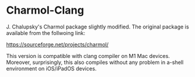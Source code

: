 # Charmol-Clang

J. Chalupsky's Charmol package slightly modified. The original package is available from the follwoing link:

https://sourceforge.net/projects/charmol/

This version is compatible with clang compiler on M1 Mac devices. Moreover, surprisingly, this also compiles without any problem in a-shell environment on iOS/iPadOS devices.
